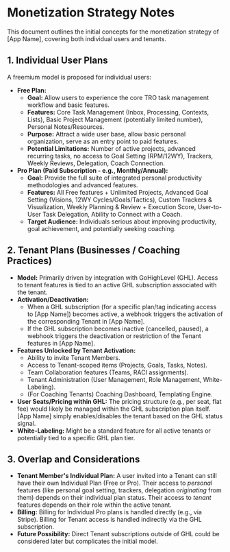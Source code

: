 # Monetization Strategy Notes

This document outlines the initial concepts for the monetization strategy of [App Name], covering both individual users and tenants.

## 1. Individual User Plans

A freemium model is proposed for individual users:

*   **Free Plan:**
    *   **Goal:** Allow users to experience the core TRO task management workflow and basic features.
    *   **Features:** Core Task Management (Inbox, Processing, Contexts, Lists), Basic Project Management (potentially limited number), Personal Notes/Resources.
    *   **Purpose:** Attract a wide user base, allow basic personal organization, serve as an entry point to paid features.
    *   **Potential Limitations:** Number of active projects, advanced recurring tasks, no access to Goal Setting (RPM/12WY), Trackers, Weekly Reviews, Delegation, Coach Connection.
*   **Pro Plan (Paid Subscription - e.g., Monthly/Annual):**
    *   **Goal:** Provide the full suite of integrated personal productivity methodologies and advanced features.
    *   **Features:** All Free features + Unlimited Projects, Advanced Goal Setting (Visions, 12WY Cycles/Goals/Tactics), Custom Trackers & Visualization, Weekly Planning & Review + Execution Score, User-to-User Task Delegation, Ability to Connect with a Coach.
    *   **Target Audience:** Individuals serious about improving productivity, goal achievement, and potentially seeking coaching.

## 2. Tenant Plans (Businesses / Coaching Practices)

*   **Model:** Primarily driven by integration with GoHighLevel (GHL). Access to tenant features is tied to an active GHL subscription associated with the tenant.
*   **Activation/Deactivation:**
    *   When a GHL subscription (for a specific plan/tag indicating access to [App Name]) becomes active, a webhook triggers the activation of the corresponding Tenant in [App Name].
    *   If the GHL subscription becomes inactive (cancelled, paused), a webhook triggers the deactivation or restriction of the Tenant features in [App Name].
*   **Features Unlocked by Tenant Activation:**
    *   Ability to invite Tenant Members.
    *   Access to Tenant-scoped items (Projects, Goals, Tasks, Notes).
    *   Team Collaboration features (Teams, RACI assignments).
    *   Tenant Administration (User Management, Role Management, White-Labeling).
    *   (For Coaching Tenants) Coaching Dashboard, Templating Engine.
*   **User Seats/Pricing within GHL:** The pricing structure (e.g., per seat, flat fee) would likely be managed within the GHL subscription plan itself. [App Name] simply enables/disables the tenant based on the GHL status signal.
*   **White-Labeling:** Might be a standard feature for all active tenants or potentially tied to a specific GHL plan tier.

## 3. Overlap and Considerations

*   **Tenant Member's Individual Plan:** A user invited into a Tenant can still have their own Individual Plan (Free or Pro). Their access to *personal* features (like personal goal setting, trackers, delegation *originating* from them) depends on their individual plan status. Their access to *tenant* features depends on their role within the active tenant.
*   **Billing:** Billing for Individual Pro plans is handled directly (e.g., via Stripe). Billing for Tenant access is handled indirectly via the GHL subscription.
*   **Future Possibility:** Direct Tenant subscriptions outside of GHL could be considered later but complicates the initial model. 